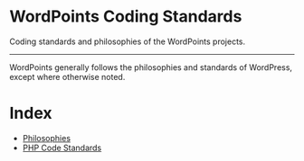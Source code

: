 WordPoints Coding Standards
=========

Coding standards and philosophies of the WordPoints projects.

---

WordPoints generally follows the philosophies and standards of WordPress, except
where otherwise noted.

# Index

- [Philosophies](PHILOSOPHIES.md)
- [PHP Code Standards](PHP.md)
